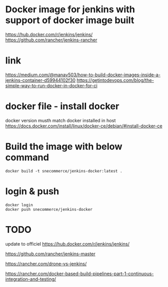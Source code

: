 # Docker image for jenkins with support of docker image built

https://hub.docker.com/r/jenkins/jenkins/
https://github.com/rancher/jenkins-rancher

# link
https://medium.com/@manav503/how-to-build-docker-images-inside-a-jenkins-container-d59944102f30 
https://getintodevops.com/blog/the-simple-way-to-run-docker-in-docker-for-ci

# docker file - install docker
docker version musth match docker installed in host
https://docs.docker.com/install/linux/docker-ce/debian/#install-docker-ce

# Build the image with below command

    docker build -t snecommerce/jenkins-docker:latest .

# login & push
    docker login
    docker push snecommerce/jenkins-docker

# TODO 
update to officiel https://hub.docker.com/r/jenkins/jenkins/

https://github.com/rancher/jenkins-master

https://rancher.com/drone-vs-jenkins/

https://rancher.com/docker-based-build-pipelines-part-1-continuous-integration-and-testing/
